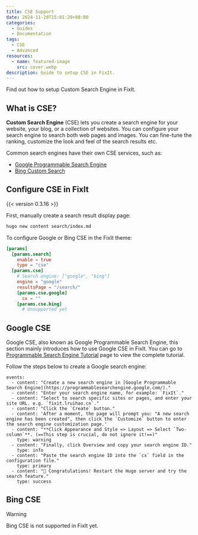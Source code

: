 ```yaml
--- 
title: CSE Support
date: 2024-11-28T15:01:29+08:00
categories:
  - Guides
  - Documentation
tags: 
  - CSE
  - Advanced
resources:
  - name: featured-image
    src: cover.webp
description: Guide to setup CSE in FixIt.
---
```


Find out how to setup Custom Search Engine in FixIt.

<!--more-->

## What is CSE?

**Custom Search Engine** (CSE) lets you create a search engine for your website, your blog, or a collection of websites. You can configure your search engine to search both web pages and images. You can fine-tune the ranking, customize the look and feel of the search results etc.

Common search engines have their own CSE services, such as:

- [Google Programmable Search Engine][google-cse]
- [Bing Custom Search][bing-cse]

## Configure CSE in FixIt

{{< version 0.3.16 >}}

First, manually create a search result display page:

```bash
hugo new content search/index.md
```

To configure Google or Bing CSE in the FixIt theme:

```toml
[params]
  [params.search]
    enable = true
    type = "cse"
  [params.cse]
    # Search engine: ["google", "bing"]
    engine = "google"
    resultsPage = "/search/"
    [params.cse.google]
      cx = ""
    [params.cse.bing]
      # Unsupported yet
```

## Google CSE

Google CSE, also known as Google Programmable Search Engine, this section mainly introduces how to use Google CSE in FixIt. You can go to [Programmable Search Engine Tutorial][google-cse-tutorial] page to view the complete tutorial.

Follow the steps below to create a Google search engine:

```timeline {animation=true}
events:
  - content: "Create a new search engine in [Google Programmable Search Engine](https://programmablesearchengine.google.com/)."
  - content: "Enter your search engine name, for example: `FixIt`."
  - content: "Select to search specific sites or pages, and enter your site URL. e.g. `fixit.lruihao.cn`."
  - content: "Click the `Create` button."
  - content: 'After a moment, the page will prompt you: "A new search engine has been created", then click the `Customize` button to enter the search engine customization page.'
  - content: "**Click Appearance and Style => Layout => Select `Two-column`**. (==This step is crucial, do not ignore it!==)"
    type: warning
  - content: "Finally, click Overview and copy your search engine ID."
    type: info
  - content: "Paste the search engine ID into the `cx` field in the configuration file."
    type: primary
  - content: "🎉 Congratulations! Restart the Hugo server and try the search feature."
    type: success
```

## Bing CSE

> [!WARNING]
> Bing CSE is not supported in FixIt yet.

<!--
Bing Custom Search is similar to Google CSE, but the configuration is different. You can go to the [Bing Custom Search][bing-cse] page to view the complete tutorial.

Follow these steps to create a new custom search instance:
-->

<!-- link reference definition -->
[google-cse]: https://programmablesearchengine.google.com/
[bing-cse]: https://www.customsearch.ai/
[google-cse-tutorial]: https://programmablesearchengine.google.com/about/
